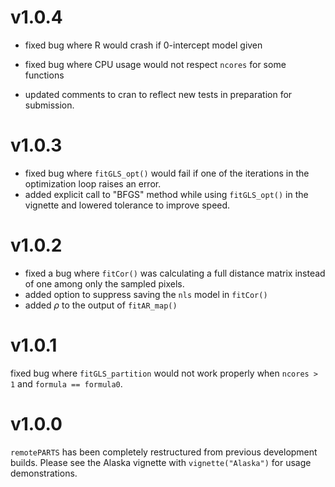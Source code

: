 # v1.0.4

* fixed bug where R would crash if 0-intercept model given

* fixed bug where CPU usage would not respect `ncores` for some functions

* updated comments to cran to reflect new tests in preparation for submission.

# v1.0.3
* fixed bug where `fitGLS_opt()` would fail if one of the iterations in the 
optimization loop raises an error.
* added explicit call to "BFGS" method while using `fitGLS_opt()` in the 
vignette and lowered tolerance to improve speed.

# v1.0.2

* fixed a bug where `fitCor()` was calculating a full distance matrix instead
of one among only the sampled pixels.
* added option to suppress saving the `nls` model in `fitCor()`
* added $\rho$ to the output of `fitAR_map()`

# v1.0.1

fixed bug where `fitGLS_partition` would not work properly when `ncores > 1` and
`formula == formula0`. 

# v1.0.0

`remotePARTS` has been completely restructured from previous development builds. 
Please see the Alaska vignette with `vignette("Alaska")` for usage demonstrations. 
